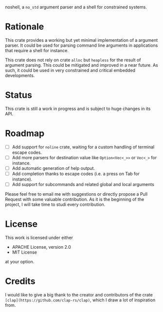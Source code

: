 noshell, a `no_std` argument parser and a shell for constrained systems.

# Rationale

This crate provides a working but yet minimal implementation of a argument parser. It could be used
for parsing command line arguments in applications that require a shell for instance.

This crate does not rely on crate `alloc` but `heapless` for the result of argument parsing. This
could be mitigated and improved in a near future. As such, it could be used in very constrained and
critical embedded developments.

# Status

This crate is still a work in progress and is subject to huge changes in its API.

# Roadmap

- [ ] Add support for `noline` crate, waiting for a custom handling of terminal escape codes.
- [ ] Add more parsers for destination value like `Option<Vec<_>>` or `Vec<_>` for instance.
- [ ] Add automatic generation of help output.
- [ ] Add completion thanks to escape codes (i.e. a press on Tab for instance).
- [ ] Add support for subcommands and related global and local arguments

Please feel free to email me with suggestions or directly propose a Pull Request with some valuable
contribution. As it is the beginning of the project, I will take time to studi every contribution.

# License

This work is licensed under either

- APACHE License, version 2.0
- MIT License

at your option.

# Credits

I would like to give a big thank to the creator and contributors of the crate
`[clap](https://github.com/clap-rs/clap)`, which I draw a lot of inspiration from.
